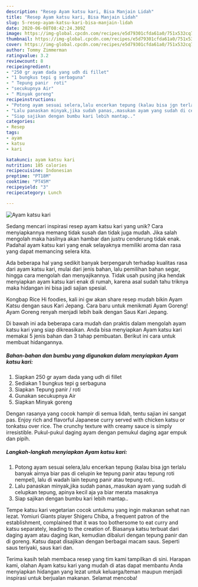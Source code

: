 ```yaml
---
description: "Resep Ayam katsu kari, Bisa Manjain Lidah"
title: "Resep Ayam katsu kari, Bisa Manjain Lidah"
slug: 5-resep-ayam-katsu-kari-bisa-manjain-lidah
date: 2020-06-08T08:42:24.309Z
image: https://img-global.cpcdn.com/recipes/e5d79301cfda61a0/751x532cq70/ayam-katsu-kari-foto-resep-utama.jpg
thumbnail: https://img-global.cpcdn.com/recipes/e5d79301cfda61a0/751x532cq70/ayam-katsu-kari-foto-resep-utama.jpg
cover: https://img-global.cpcdn.com/recipes/e5d79301cfda61a0/751x532cq70/ayam-katsu-kari-foto-resep-utama.jpg
author: Tommy Zimmerman
ratingvalue: 3.2
reviewcount: 8
recipeingredient:
- "250 gr ayam dada yang udh di fillet"
- "1 bungkus tepi g serbaguna"
- " Tepung panir  roti"
- "secukupnya Air"
- " Minyak goreng"
recipeinstructions:
- "Potong ayam sesuai selera,lalu encerkan tepung (kalau bisa jgn terlalu banyak airnya biar pas di celupin ke tepung panir atau tepung roti nempel), lalu di wadah lain tepung panir atau tepung roti.."
- "Lalu panaskan minyak,jika sudah panas,.masukan ayam yang sudah di celupkan tepung, apinya kecil aja ya biar merata masaknya"
- "Siap sajikan dengan bumbu kari lebih mantap.."
categories:
- Resep
tags:
- ayam
- katsu
- kari

katakunci: ayam katsu kari 
nutrition: 185 calories
recipecuisine: Indonesian
preptime: "PT18M"
cooktime: "PT45M"
recipeyield: "3"
recipecategory: Lunch

---
```



![Ayam katsu kari](https://img-global.cpcdn.com/recipes/e5d79301cfda61a0/751x532cq70/ayam-katsu-kari-foto-resep-utama.jpg)

Sedang mencari inspirasi resep ayam katsu kari yang unik? Cara menyiapkannya memang tidak susah dan tidak juga mudah. Jika salah mengolah maka hasilnya akan hambar dan justru cenderung tidak enak. Padahal ayam katsu kari yang enak selayaknya memiliki aroma dan rasa yang dapat memancing selera kita.

Ada beberapa hal yang sedikit banyak berpengaruh terhadap kualitas rasa dari ayam katsu kari, mulai dari jenis bahan, lalu pemilihan bahan segar, hingga cara mengolah dan menyajikannya. Tidak usah pusing jika hendak menyiapkan ayam katsu kari enak di rumah, karena asal sudah tahu triknya maka hidangan ini bisa jadi sajian spesial.

Kongbap Rice Hi foodies, kali ini gw akan share resep mudah bikin Ayam Katsu dengan saus Kari Jepang. Cara baru untuk menikmati Ayam Goreng! Ayam Goreng renyah menjadi lebih baik dengan Saus Kari Jepang.


Di bawah ini ada beberapa cara mudah dan praktis dalam mengolah ayam katsu kari yang siap dikreasikan. Anda bisa menyiapkan Ayam katsu kari memakai 5 jenis bahan dan 3 tahap pembuatan. Berikut ini cara untuk membuat hidangannya.

<!--inarticleads1-->

##### Bahan-bahan dan bumbu yang digunakan dalam menyiapkan Ayam katsu kari:

1. Siapkan 250 gr ayam dada yang udh di fillet
1. Sediakan 1 bungkus tepi g serbaguna
1. Siapkan  Tepung panir / roti
1. Gunakan secukupnya Air
1. Siapkan  Minyak goreng


Dengan rasanya yang cocok hampir di semua lidah, tentu sajian ini sangat pas. Enjoy rich and flavorful Japanese curry served with chicken katsu or tonkatsu over rice. The crunchy texture with creamy sauce is simply irresistible. Pukul-pukul daging ayam dengan pemukul daging agar empuk dan pipih. 

<!--inarticleads2-->

##### Langkah-langkah menyiapkan Ayam katsu kari:

1. Potong ayam sesuai selera,lalu encerkan tepung (kalau bisa jgn terlalu banyak airnya biar pas di celupin ke tepung panir atau tepung roti nempel), lalu di wadah lain tepung panir atau tepung roti..
1. Lalu panaskan minyak,jika sudah panas,.masukan ayam yang sudah di celupkan tepung, apinya kecil aja ya biar merata masaknya
1. Siap sajikan dengan bumbu kari lebih mantap..


Tempe katsu kari vegetarian cocok untukmu yang ingin makanan sehat nan lezat. Yomiuri Giants player Shigeru Chiba, a frequent patron of the establishment, complained that it was too bothersome to eat curry and katsu separately, leading to the creation of. Biasanya katsu terbuat dari daging ayam atau daging ikan, kemudian dibaluri dengan tepung panir dan di goreng. Katsu dapat disajikan dengan berbagai macam saus. Seperti saus teriyaki, saus kari dan. 

Terima kasih telah membaca resep yang tim kami tampilkan di sini. Harapan kami, olahan Ayam katsu kari yang mudah di atas dapat membantu Anda menyiapkan hidangan yang lezat untuk keluarga/teman maupun menjadi inspirasi untuk berjualan makanan. Selamat mencoba!
